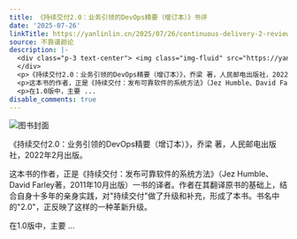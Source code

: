 ```yaml
---
title: 《持续交付2.0：业务引领的DevOps精要（增订本）》书评
date: '2025-07-26'
linkTitle: https://yanlinlin.cn/2025/07/26/continuous-delivery-2-review/
source: 不靠谱颜论
description: |-
  <div class="p-3 text-center"> <img class="img-fluid" src="https://yanlinlin.cn/images/2025/0726/book-cover.png" alt="图书封面">
  </div>
  <p>《持续交付2.0：业务引领的DevOps精要（增订本）》，乔梁 著，人民邮电出版社，2022年2月出版。</p>
  <p>这本书的作者，正是《持续交付：发布可靠软件的系统方法》（Jez Humble、David Farley著，2011年10月出版）一书的译者。作者在其翻译原书的基础上，结合自身十多年的亲身实践，对&quot;持续交付&quot;做了升级和补充，形成了本书。书名中的&quot;2.0&quot;，正反映了这样的一种革新升级。</p>
  <p>在1.0版中，主要 ...
disable_comments: true
---
```

<div class="p-3 text-center"> <img class="img-fluid" src="https://yanlinlin.cn/images/2025/0726/book-cover.png" alt="图书封面">
</div>
<p>《持续交付2.0：业务引领的DevOps精要（增订本）》，乔梁 著，人民邮电出版社，2022年2月出版。</p>
<p>这本书的作者，正是《持续交付：发布可靠软件的系统方法》（Jez Humble、David Farley著，2011年10月出版）一书的译者。作者在其翻译原书的基础上，结合自身十多年的亲身实践，对&quot;持续交付&quot;做了升级和补充，形成了本书。书名中的&quot;2.0&quot;，正反映了这样的一种革新升级。</p>
<p>在1.0版中，主要 ...